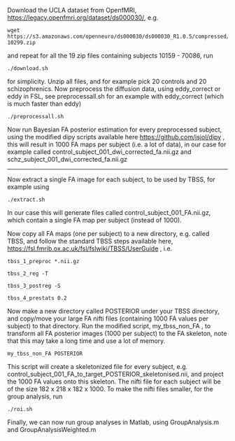 Download the UCLA dataset from OpenfMRI, https://legacy.openfmri.org/dataset/ds000030/, e.g.

```
wget https://s3.amazonaws.com/openneuro/ds000030/ds000030_R1.0.5/compressed/ds000030_R1.0.5_sub10159-10299.zip

```

and repeat for all the 19 zip files containing subjects 10159 - 70086, run 

```
./download.sh 
```

for simplicity. Unzip all files, and for example pick 20 controls and 20 schizophrenics. Now preprocess the diffusion data, using eddy_correct or eddy in FSL, see preprocessall.sh for an example with eddy_correct (which is much faster than eddy)

```
./preprocessall.sh
```

Now run Bayesian FA posterior estimation for every preprocessed subject, using the modified dipy scripts available here https://github.com/jsjol/dipy , this will result in 1000 FA maps per subject (i.e. a lot of data), in our case for example called control_subject_001_dwi_corrected_fa.nii.gz and schz_subject_001_dwi_corrected_fa.nii.gz

----

Now extract a single FA image for each subject, to be used by TBSS, for example using

```
./extract.sh
```

In our case this will generate files called control_subject_001_FA.nii.gz, which contain a single FA map per subject (instead of 1000).
 
Now copy all FA maps (one per subject) to a new directory, e.g. called TBSS, and follow the standard TBSS steps available here, https://fsl.fmrib.ox.ac.uk/fsl/fslwiki/TBSS/UserGuide , i.e.

```
tbss_1_preproc *.nii.gz

tbss_2_reg -T

tbss_3_postreg -S

tbss_4_prestats 0.2

```

Now make a new directory called POSTERIOR under your TBSS directory, and copy/move your large FA nifti files (containing 1000 FA values per subject) to that directory. Run the modified script, my_tbss_non_FA , to transform all FA posterior images (1000 per subject) to the FA skeleton, note that this may take a long time and use a lot of memory. 

```
my_tbss_non_FA POSTERIOR
```

This script will create a skeletonized file for every subject, e.g. control_subject_001_FA_to_target_POSTERIOR_skeletonised.nii, and project the 1000 FA values onto this skeleton. The nifti file for each subject will be of the size 182 x 218 x 182 x 1000. To make the nifti files smaller, for the group analysis, run

```
./roi.sh
```

Finally, we can now run group analyses in Matlab, using GroupAnalysis.m and GroupAnalysisWeighted.m













 
